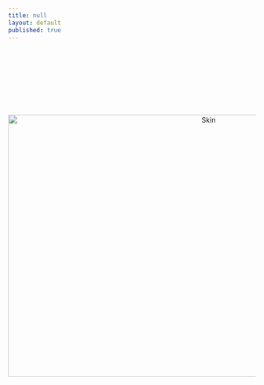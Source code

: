 ```yaml
---
title: null
layout: default
published: true
---
```


<center>
<br><br>
<br><br>
<br><br>
<br><br>
<a href="https://p3.tomhackshaw.com"><img src="https://farm1.staticflickr.com/706/19985599734_697d88abb9_k_d.jpg" alt="Skin" height="534" width="800">


</center>
